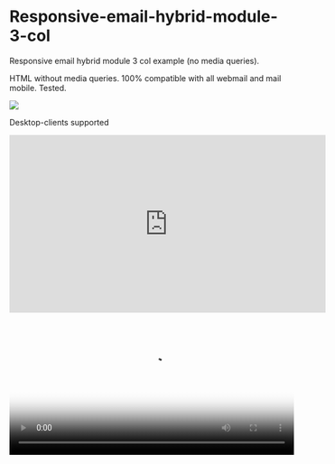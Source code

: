 # Responsive-email-hybrid-module-3-col
Responsive email hybrid module 3 col example (no media queries).

HTML without media queries.
100% compatible with all webmail and mail mobile.
Tested.


<img src="http://recmaresth.loading.net/images/image-example.jpg">


Desktop-clients supported

<iframe width="560" height="315" src="https://www.youtube.com/embed/gqv9GTurmfs?controls=0" frameborder="0" allow="accelerometer; autoplay; encrypted-media; gyroscope; picture-in-picture" allowfullscreen></iframe>





<video autoplay="" loop="" id="bgvid" poster="http://recmaresth.loading.net/images/image-example.jpg" style="width: 100%;">
<source type="video/webm" src="video/video_home.webm"><source type="video/mp4" src="http://recmaresth.loading.net/images/Desktop-clients.mov" title="Your browser does not support the <video> tag">
</video>
